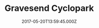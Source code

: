 ---
date: 2017-05-20T13:59:45.000Z
title: Gravesend Cyclopark
latitude: 51.419172037725886
longitude: 0.353887756532637
category: checkin
---